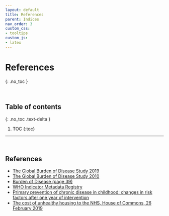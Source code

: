 ```yaml
---
layout: default
title: References
parent: Indices
nav_order: 3
custom_css:
- tooltips
custom_js:
- latex
---
```


# References
{: .no_toc }

<br>

## Table of contents
{: .no_toc .text-delta }

1. TOC
{:toc}

---

<br>

## References

* [The Global Burden of Disease Study 2019](https://www.thelancet.com/journals/lancet/issue/vol396no10258/PIIS0140-6736(20)X0042-0)
* [The Global Burden of Disease Study 2010](https://www.thelancet.com/journals/lancet/issue/vol380no9859/PIIS0140-6736(12)X6053-7)  
* [Burden of Disease (page 39)](https://www.who.int/chp/chronic_disease_report/full_report.pdf)  
* [WHO Indicator Metadata Registry](https://score.tools.who.int/tools/enable-data-use-for-policy-and-action/tool/who-indicator-metadata-registry-73/)
* [Primary prevention of chronic disease in childhood: changes in risk factors after one year of intervention ](https://doi.org/10.1093/oxfordjournals.aje.a114160)
* [The cost of unhealthy housing to the NHS, House of Commons, 26 February 2019](https://www.local.gov.uk/parliament/briefings-and-responses/cost-unhealthy-housing-nhs-house-commons-26-february-2019)
